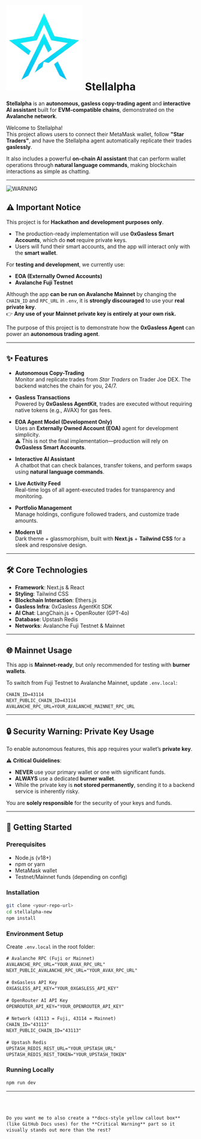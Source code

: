 # ![Stellalpha Logo](https://raw.githubusercontent.com/akm2006/stellalpha/main/public/stellalpha.png) Stellalpha

**Stellalpha** is an **autonomous, gasless copy-trading agent** and **interactive AI assistant** built for **EVM-compatible chains**, demonstrated on the **Avalanche network**.  

Welcome to Stellalpha!  
This project allows users to connect their MetaMask wallet, follow **"Star Traders"**, and have the Stellalpha agent automatically replicate their trades **gaslessly**.  

It also includes a powerful **on-chain AI assistant** that can perform wallet operations through **natural language commands**, making blockchain interactions as simple as chatting.  

---

![WARNING](https://img.shields.io/badge/⚠️-CRITICAL_WARNING-red?style=for-the-badge)

## ⚠️ Important Notice  

This project is for **Hackathon and development purposes only**.  

- The production-ready implementation will use **0xGasless Smart Accounts**, which do **not** require private keys.  
- Users will fund their smart accounts, and the app will interact only with the **smart wallet**.  

For **testing and development**, we currently use:  
- **EOA (Externally Owned Accounts)**  
- **Avalanche Fuji Testnet**  

Although the app **can be run on Avalanche Mainnet** by changing the `CHAIN_ID` and `RPC_URL` in `.env`, it is **strongly discouraged** to use your **real private key**.  
👉 **Any use of your Mainnet private key is entirely at your own risk.**  

The purpose of this project is to demonstrate how the **0xGasless Agent** can power an **autonomous trading agent**.  

---

## ✨ Features

- **Autonomous Copy-Trading**  
  Monitor and replicate trades from *Star Traders* on Trader Joe DEX. The backend watches the chain for you, 24/7.

- **Gasless Transactions**  
  Powered by **0xGasless AgentKit**, trades are executed without requiring native tokens (e.g., AVAX) for gas fees.

- **EOA Agent Model (Development Only)**  
  Uses an **Externally Owned Account (EOA)** agent for development simplicity.  
  ⚠️ This is not the final implementation—production will rely on **0xGasless Smart Accounts**.

- **Interactive AI Assistant**  
  A chatbot that can check balances, transfer tokens, and perform swaps using **natural language commands**.

- **Live Activity Feed**  
  Real-time logs of all agent-executed trades for transparency and monitoring.

- **Portfolio Management**  
  Manage holdings, configure followed traders, and customize trade amounts.

- **Modern UI**  
  Dark theme + glassmorphism, built with **Next.js** + **Tailwind CSS** for a sleek and responsive design.

---

## 🛠️ Core Technologies

- **Framework**: Next.js & React  
- **Styling**: Tailwind CSS  
- **Blockchain Interaction**: Ethers.js  
- **Gasless Infra**: 0xGasless AgentKit SDK  
- **AI Chat**: LangChain.js + OpenRouter (GPT-4o)  
- **Database**: Upstash Redis  
- **Networks**: Avalanche Fuji Testnet & Mainnet  

---

## 🌐 Mainnet Usage

This app is **Mainnet-ready**, but only recommended for testing with **burner wallets**.  

To switch from Fuji Testnet to Avalanche Mainnet, update `.env.local`:  

```env
CHAIN_ID=43114
NEXT_PUBLIC_CHAIN_ID=43114
AVALANCHE_RPC_URL=YOUR_AVALANCHE_MAINNET_RPC_URL
````

---

## 🔒 Security Warning: Private Key Usage

To enable autonomous features, this app requires your wallet’s **private key**.

⚠️ **Critical Guidelines**:

* **NEVER** use your primary wallet or one with significant funds.
* **ALWAYS** use a dedicated **burner wallet**.
* While the private key is **not stored permanently**, sending it to a backend service is inherently risky.

You are **solely responsible** for the security of your keys and funds.

---

## 🚀 Getting Started

### Prerequisites

* Node.js (v18+)
* npm or yarn
* MetaMask wallet
* Testnet/Mainnet funds (depending on config)

### Installation

```bash
git clone <your-repo-url>
cd stellalpha-new
npm install
```

### Environment Setup

Create `.env.local` in the root folder:

```env
# Avalanche RPC (Fuji or Mainnet)
AVALANCHE_RPC_URL="YOUR_AVAX_RPC_URL"
NEXT_PUBLIC_AVALANCHE_RPC_URL="YOUR_AVAX_RPC_URL"

# 0xGasless API Key
OXGASLESS_API_KEY="YOUR_0XGASLESS_API_KEY"

# OpenRouter AI API Key
OPENROUTER_API_KEY="YOUR_OPENROUTER_API_KEY"

# Network (43113 = Fuji, 43114 = Mainnet)
CHAIN_ID="43113"
NEXT_PUBLIC_CHAIN_ID="43113"

# Upstash Redis
UPSTASH_REDIS_REST_URL="YOUR_UPSTASH_URL"
UPSTASH_REDIS_REST_TOKEN="YOUR_UPSTASH_TOKEN"
```

### Running Locally

```bash
npm run dev
```

---

```

 

Do you want me to also create a **docs-style yellow callout box** (like GitHub Docs uses) for the **Critical Warning** part so it visually stands out more than the rest?
```
